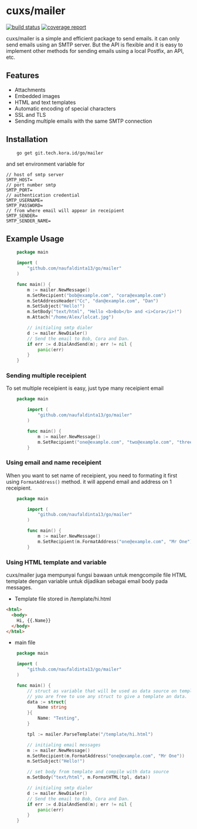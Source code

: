 # cuxs/mailer

[![build status](https://git.tech.kora.id/go/mailer/badges/master/build.svg)](https://git.tech.kora.id/go/mailer/commits/master) [![coverage report](https://git.tech.kora.id/go/mailer/badges/master/coverage.svg)](https://git.tech.kora.id/go/mailer/commits/master)

cuxs/mailer is a simple and efficient package to send emails.
it can only send emails using an SMTP server. But the API is flexible and it
is easy to implement other methods for sending emails using a local Postfix, an
API, etc.

## Features

- Attachments
- Embedded images
- HTML and text templates
- Automatic encoding of special characters
- SSL and TLS
- Sending multiple emails with the same SMTP connection

## Installation

```
    go get git.tech.kora.id/go/mailer
```

and set environment variable for

```
// host of smtp server
SMTP_HOST=
// port number smtp
SMTP_PORT=
// authentication credential
SMTP_USERNAME=
SMTP_PASSWORD=
// from where email will appear in receipient
SMTP_SENDER=
SMTP_SENDER_NAME=
```

## Example Usage

```go
    package main

    import (
        "github.com/naufaldinta13/go/mailer"
    )

    func main() {
        m := mailer.NewMessage()
        m.SetRecipient("bob@example.com", "cora@example.com")
        m.SetAddressHeader("Cc", "dan@example.com", "Dan")
        m.SetSubject("Hello!")
        m.SetBody("text/html", "Hello <b>Bob</b> and <i>Cora</i>!")
        m.Attach("/home/Alex/lolcat.jpg")

        // initialing smtp dialer
        d := mailer.NewDialer()
        // Send the email to Bob, Cora and Dan.
        if err := d.DialAndSend(m); err != nil {
            panic(err)
        }
    }
```

### Sending multiple receipient

To set multiple receipient is easy, just type many receipient email

```go
    package main

        import (
            "github.com/naufaldinta13/go/mailer"
        )

        func main() {
            m := mailer.NewMessage()
            m.SetRecipient("one@example.com", "two@example.com", "three@example.com")
        }
```

### Using email and name receipient

When you want to set name of receipient, you need to formating it first using
`FormatAddress()` method. it will append email and address on 1 receipient.

```go
    package main

        import (
            "github.com/naufaldinta13/go/mailer"
        )

        func main() {
            m := mailer.NewMessage()
            m.SetRecipient(m.FormatAddress("one@example.com", "Mr One"), m.FormatAddress("two@example.com", "Mr Two"), m.FormatAddress("three@example.com", "Mr Three"))
        }
```

### Using HTML template and variable

cuxs/mailer juga mempunyai fungsi bawaan untuk mengcompile file HTML template dengan variable untuk
dijadikan sebagai email body pada messages.

- Template file stored in /template/hi.html

```html
<html>
  <body>
    Hi, {{.Name}}
  </body>
</html>
```

- main file

```go
    package main

    import (
        "github.com/naufaldinta13/go/mailer"
    )

    func main() {
        // struct as variable that will be used as data source on template file
        // you are free to use any struct to give a template an data.
        data := struct{
            Name string
        }{
            Name: "Testing",
        }

        tpl := mailer.ParseTemplate("/template/hi.html")

        // initialing email messages
        m := mailer.NewMessage()
        m.SetRecipient(m.FormatAddress("one@example.com", "Mr One"))
        m.SetSubject("Hello!")

        // set body from template and compile with data source
        m.SetBody("text/html", m.FormatHTML(tpl, data))

        // initialing smtp dialer
        d := mailer.NewDialer()
        // Send the email to Bob, Cora and Dan.
        if err := d.DialAndSend(m); err != nil {
            panic(err)
        }
    }
```
